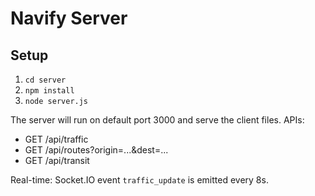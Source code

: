 # Navify Server

## Setup
1. `cd server`
2. `npm install`
3. `node server.js`

The server will run on default port 3000 and serve the client files.
APIs:
- GET /api/traffic
- GET /api/routes?origin=...&dest=...
- GET /api/transit

Real-time: Socket.IO event `traffic_update` is emitted every 8s.
